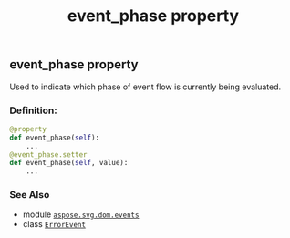 ﻿---
title: event_phase property
second_title: Aspose.SVG for Python via .NET API References
description: 
type: docs
weight: 180
url: /python-net/aspose.svg.dom.events/errorevent/event_phase/
is_root: false
---

## event_phase property


Used to indicate which phase of event flow is currently being evaluated.
### Definition:
```python
@property
def event_phase(self):
    ...
@event_phase.setter
def event_phase(self, value):
    ...
```

### See Also
* module [`aspose.svg.dom.events`](../../)
* class [`ErrorEvent`](/svg/python-net/aspose.svg.dom.events/errorevent)
